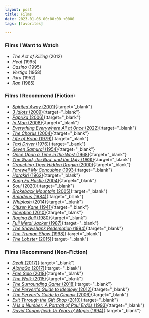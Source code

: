 ```yaml
---
layout: post
title: Films
date: 2023-01-06 00:00:00 +0000
tags: [favorites]

---
```

### Films I Want to Watch
- *The Act of Killing* (2012)
- *Heat* (1995)
- *Casino* (1995)
- *Vertigo* (1958)
- *Ikiru* (1952)
- *Ran* (1985)

### Films I Recommend (Fiction)
- [*Spirited Away* (2001)](https://www.imdb.com/title/tt0245429/){:target="_blank"}
- [*3 Idiots* (2009)](https://www.imdb.com/title/tt1187043/){:target="_blank"}
- [*Paprika* (2006)](https://www.imdb.com/title/tt0851578/){:target="_blank"}
- [*Ip Man* (2008)](https://www.imdb.com/title/tt1220719/){:target="_blank"}
- [*Everything Everywhere All at Once* (2022)](https://www.imdb.com/title/tt6710474/){:target="_blank"}
- [*The Chorus* (2004)](https://www.imdb.com/title/tt0372824/){:target="_blank"}
- [*Life of Brian* (1979)](https://www.imdb.com/title/tt0079470/){:target="_blank"}
- [*Taxi Driver* (1976)](https://www.imdb.com/title/tt0075314/){:target="_blank"}
- [*Seven Samurai* (1954)](https://www.imdb.com/title/tt0047478/){:target="_blank"}
- [*Once Upon a Time in the West* (1968)](https://www.imdb.com/title/tt0064116/){:target="_blank"}
- [*The Good, the Bad, and the Ugly* (1966)](https://www.imdb.com/title/tt0060196/){:target="_blank"}
- [*Crouching Tiger Hidden Dragon* (2000)](https://www.imdb.com/title/tt0190332/){:target="_blank"}
- [*Farewell My Concubine* (1993)](https://www.imdb.com/title/tt0106332/){:target="_blank"}
- [*Harakiri* (1962)](https://www.imdb.com/title/tt0056058/){:target="_blank"}
- [*Kung Fu Hustle* (2004)](https://www.imdb.com/title/tt0373074/){:target="_blank"}
- [*Soul* (2020)](https://www.imdb.com/title/tt2948372/){:target="_blank"}
- [*Brokeback Mountain* (2005)](https://www.imdb.com/title/tt0388795/){:target="_blank"}
- [*Amadeus* (1984)](https://www.imdb.com/title/tt0086879/){:target="_blank"}
- [*Whiplash* (2014)](https://www.imdb.com/title/tt2582802/){:target="_blank"}
- [*Citizen Kane* (1941)](https://www.imdb.com/title/tt0033467/){:target="_blank"}
- [*Inception* (2010)](https://www.imdb.com/title/tt1375666/){:target="_blank"}
- [*Raging Bull* (1980)](https://www.imdb.com/title/tt0081398/){:target="_blank"}
- [*Full Metal Jacket* (1987)](https://www.imdb.com/title/tt0093058/){:target="_blank"}
- [*The Shawshank Redemption* (1994)](https://www.imdb.com/title/tt0111161/){:target="_blank"}
- [*The Truman Show* (1998)](https://www.imdb.com/title/tt0120382/){:target="_blank"}
- [*The Lobster* (2015)](https://www.imdb.com/title/tt3464902/){:target="_blank"}

### Films I Recommend (Non-Fiction)
- [*Dealt* (2017)](https://www.imdb.com/title/tt3127902/){:target="_blank"}
- [*AlphaGo* (2017)](https://www.imdb.com/title/tt6700846/){:target="_blank"}
- [*Free Solo* (2018)](https://www.imdb.com/title/tt7775622/){:target="_blank"}
- [*The Walk* (2015)](https://www.imdb.com/title/tt3488710/){:target="_blank"}
- [*The Surrounding Game* (2018)](https://www.imdb.com/title/tt3973724/){:target="_blank"}
- [*The Pervert's Guide to Ideology* (2012)](https://www.imdb.com/title/tt2152198/){:target="_blank"}
- [*The Pervert's Guide to Cinema* (2006)](https://www.imdb.com/title/tt0828154/){:target="_blank"}
- [*Exit Through the Gift Shop* (2010)](https://www.imdb.com/title/tt1587707){:target="_blank"}
- [*N Is a Number: A Portrait of Paul Erdös* (1993)](https://www.imdb.com/title/tt0125425/){:target="_blank"}
- [*David Copperfield: 15 Years of Magic* (1994)](https://www.imdb.com/title/tt0293381/){:target="_blank"}